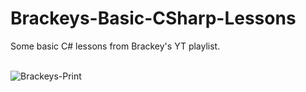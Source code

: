 # Brackeys-Basic-CSharp-Lessons
Some basic C# lessons from Brackey's YT playlist.<br><br>

![Brackeys-Print](https://github.com/user-attachments/assets/50162ab6-e132-4294-a16e-25457558e0fc)


